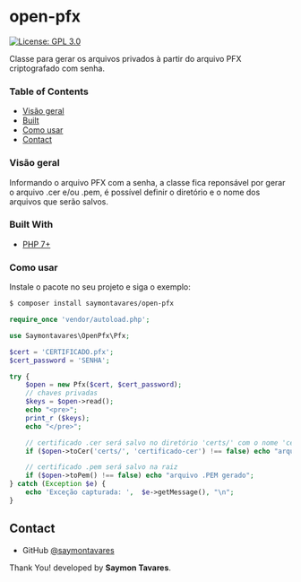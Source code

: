 # open-pfx
[![License: GPL 3.0](https://img.shields.io/badge/License-GPL-red.svg)](https://opensource.org/licenses/GPL-3.0)

Classe para gerar os arquivos privados à partir do arquivo PFX criptografado com senha.

### Table of Contents

- [Visão geral](#visão-geral)
- [Built](#built-with)
- [Como usar](#como-usar)
- [Contact](#contact)

### Visão geral
Informando o arquivo PFX com a senha, a classe fica reponsável por gerar o arquivo .cer e/ou .pem, é possível definir o diretório e o nome dos arquivos que serão salvos.

### Built With
- [PHP 7+](https://www.php.net/)

### Como usar
Instale o pacote no seu projeto e siga o exemplo:
```bash
$ composer install saymontavares/open-pfx
```
```php
require_once 'vendor/autoload.php';

use Saymontavares\OpenPfx\Pfx;

$cert = 'CERTIFICADO.pfx';
$cert_password = 'SENHA';

try {
    $open = new Pfx($cert, $cert_password);
    // chaves privadas
    $keys = $open->read();
    echo "<pre>";
    print_r ($keys);
    echo "</pre>";

    // certificado .cer será salvo no diretório 'certs/' com o nome 'certificado-cer.cer'
    if ($open->toCer('certs/', 'certificado-cer') !== false) echo "arquivo .CER gerado<br>";

    // certificado .pem será salvo na raiz
    if ($open->toPem() !== false) echo "arquivo .PEM gerado";
} catch (Exception $e) {
    echo 'Exceção capturada: ',  $e->getMessage(), "\n";
}
```

## Contact

- GitHub [@saymontavares](https://github.com/saymontavares)

Thank You! developed by **Saymon Tavares**.
